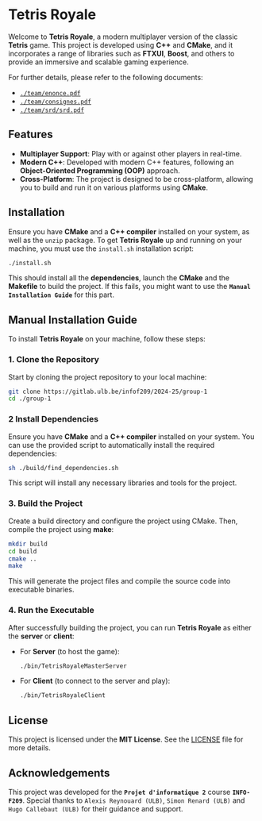 # Tetris Royale

Welcome to **Tetris Royale**, a modern multiplayer version of the classic **Tetris** game. This project is developed
using **C++** and **CMake**, and it incorporates a range of libraries such as **FTXUI**, **Boost**, and others to
provide an immersive and scalable gaming experience.

For further details, please refer to the following documents:

- [`./team/enonce.pdf`](./team/enonce.pdf)
- [`./team/consignes.pdf`](./team/consignes.pdf)
- [`./team/srd/srd.pdf`](./team/srd/srd.pdf)

## Features

- **Multiplayer Support**: Play with or against other players in real-time.
- **Modern C++**: Developed with modern C++ features, following an **Object-Oriented Programming (OOP)** approach.
- **Cross-Platform**: The project is designed to be cross-platform, allowing you to build and run it on various
  platforms using **CMake**.

## Installation

Ensure you have **CMake** and a **C++ compiler** installed on your system, as well as the `unzip` package.
To get **Tetris Royale** up and running on your machine, you must use the `install.sh` installation script:

```sh
./install.sh
```

This should install all the **dependencies**, launch the **CMake** and the **Makefile** to build the project. If this
fails, you might want to use the **`Manual Installation Guide`** for this part.

## Manual Installation Guide

To install **Tetris Royale** on your machine, follow these steps:

### 1. Clone the Repository

Start by cloning the project repository to your local machine:

```sh
git clone https://gitlab.ulb.be/infof209/2024-25/group-1
cd ./group-1
```

### 2 Install Dependencies

Ensure you have **CMake** and a **C++ compiler** installed on your system. You can use the provided script to
automatically install the required dependencies:

```sh
sh ./build/find_dependencies.sh
```

This script will install any necessary libraries and tools for the project.

### 3. Build the Project

Create a build directory and configure the project using CMake. Then, compile the project using **make**:

```sh
mkdir build
cd build
cmake ..
make
```

This will generate the project files and compile the source code into executable binaries.

### 4. Run the Executable

After successfully building the project, you can run **Tetris Royale** as either the **server** or **client**:

- For **Server** (to host the game):

    ```sh
    ./bin/TetrisRoyaleMasterServer
    ```

- For **Client** (to connect to the server and play):

    ```sh
    ./bin/TetrisRoyaleClient
    ```

## License

This project is licensed under the **MIT License**. See the [LICENSE](LICENSE) file for more details.

## Acknowledgements

This project was developed for the **`Projet d'informatique 2`** course **`INFO-F209`**. Special thanks to
`Alexis Reynouard (ULB)`, `Simon Renard (ULB)` and `Hugo Callebaut (ULB)` for their guidance and support.
